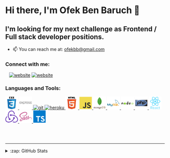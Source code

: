 # Hi there, I'm Ofek Ben Baruch 👋

## I'm looking for my next challenge as Frontend / Full stack developer positions.

- 📫 You can reach me at: ofekbb@gmail.com

### Connect with me:

&nbsp;&nbsp;
[![website](./img/linkedin-light.svg)](https://linkedin.com/in/ofekbb#gh-light-mode-only)
[![website](./img/linkedin-dark.svg)](https://linkedin.com/in/ofekbb#gh-dark-mode-only)


### Languages and Tools:

<p align="left"> 
<a href="https://www.w3schools.com/css/" target="_blank" rel="noreferrer">
 <img src="https://raw.githubusercontent.com/devicons/devicon/master/icons/css3/css3-original-wordmark.svg" alt="css3" width="40" height="40"/> 
 </a>
  <a href="https://expressjs.com" target="_blank" rel="noreferrer"> 
  <img src="https://raw.githubusercontent.com/devicons/devicon/master/icons/express/express-original-wordmark.svg" alt="express" width="40" height="40"/>
   </a> 
   <a href="https://git-scm.com/" target="_blank" rel="noreferrer">
    <img src="https://www.vectorlogo.zone/logos/git-scm/git-scm-icon.svg" alt="git" width="40" height="40"/>
     </a>
   <a href="https://heroku.com" target="_blank" rel="noreferrer"> <img src="https://www.vectorlogo.zone/logos/heroku/heroku-icon.svg" alt="heroku" width="40" height="40"/> 
       </a>
        <a href="https://www.w3.org/html/" target="_blank" rel="noreferrer">
         <img src="https://raw.githubusercontent.com/devicons/devicon/master/icons/html5/html5-original-wordmark.svg" alt="html5" width="40" height="40"/>
          </a>
             <a href="https://developer.mozilla.org/en-US/docs/Web/JavaScript" target="_blank" rel="noreferrer">
             <img src="https://raw.githubusercontent.com/devicons/devicon/master/icons/javascript/javascript-original.svg" alt="javascript" width="40" height="40"/> </a> <a href="https://www.mongodb.com/" target="_blank" rel="noreferrer">
             <img src="https://raw.githubusercontent.com/devicons/devicon/master/icons/mongodb/mongodb-original-wordmark.svg" alt="mongodb" width="40" height="40"/>
             </a>
              <a href="https://www.mysql.com/" target="_blank" rel="noreferrer">
             <img src="https://raw.githubusercontent.com/devicons/devicon/master/icons/mysql/mysql-original-wordmark.svg" alt="mysql" width="40" height="40"/>
             </a>
             <a href="https://nodejs.org" target="_blank" rel="noreferrer">
             <img src="https://raw.githubusercontent.com/devicons/devicon/master/icons/nodejs/nodejs-original-wordmark.svg" alt="nodejs" width="40" height="40"/> </a> <a href="https://www.php.net" target="_blank" rel="noreferrer"> 
            <img src="https://raw.githubusercontent.com/devicons/devicon/master/icons/php/php-original.svg" alt="php" width="40" height="40"/>
             </a>
                <a href="https://reactjs.org/" target="_blank" rel="noreferrer">
             <img src="https://raw.githubusercontent.com/devicons/devicon/master/icons/react/react-original-wordmark.svg" alt="react" width="40" height="40"/>
             </a>
             <a href="https://redux.js.org" target="_blank" rel="noreferrer"> <img src="https://raw.githubusercontent.com/devicons/devicon/master/icons/redux/redux-original.svg" alt="redux" width="40" height="40"/> </a>
             <a href="https://sass-lang.com" target="_blank" rel="noreferrer"> 
            <img src="https://raw.githubusercontent.com/devicons/devicon/master/icons/sass/sass-original.svg" alt="sass" width="40" height="40"/> 
            </a>
             <a href="https://www.typescriptlang.org/" target="_blank" rel="noreferrer"> <img src="https://raw.githubusercontent.com/devicons/devicon/master/icons/typescript/typescript-original.svg" alt="typescript" width="40" height="40"/> </a> </p>
<br />
<br />

---

<details>
  <summary>:zap: GitHub Stats</summary>

[![Top Langs](https://github-readme-stats.vercel.app/api/top-langs/?username=ofekbb)](https://github.com/anuraghazra/github-readme-stats)


</details>